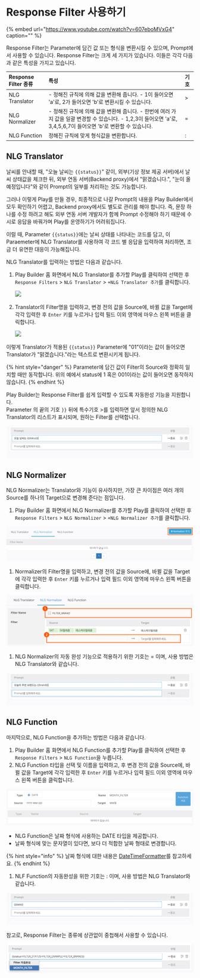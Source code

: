 # Response Filter 사용하기

{% embed url="https://www.youtube.com/watch?v=607eboMVxG4" caption="" %}

Response Filter는 Parameter에 담긴 값 또는 형식을 변환시킬 수 있으며, Prompt에서 사용할 수 있습니다. Response Filter는 크게 세 가지가 있습니다. 이들은 각각 다음과 같은 특성을 가지고 있습니다.

| Response Filter 종류 | 특성 | 기호 |
| :--- | :--- | :--- |
| NLG Translator | - 정해진 규칙에 의해 값을 변환해 줍니다. - 1이 들어오면 'a'로, 2가 들어오면 'b'로 변환시킬 수 있습니다. | &gt; |
| NLG Normalizer | - 정해진 규칙에 의해 값을 변환해 줍니다. - 한번에 여러 가지 값을 일괄 변경할 수 있습니다. - 1,2,3이 들어오면 'a'로, 3,4,5,6,7이 들어오면 'b'로 변환할 수 있습니다. | = |
| NLG Function | 정해진 규칙에 맞게 형식값을 변환합니다. | : |

## NLG Translator <a id="nlg-translator"></a>

날씨를 안내할 때, "오늘 날씨는 `{{status}}`" 같이, 외부\(기상 정보 제공 서버\)에서 날씨 상태값을 체크한 뒤, 외부 연동 서버\(Backend proxy\)에서 "맑겠습니다.", "눈이 올 예정입니다"와 같이 Prompt의 일부를 처리하는 것도 가능합니다.

그러나 이렇게 Play를 만들 경우, 최종적으로 나갈 Prompt의 내용을 Play Builder에서 모두 확인하기 어렵고, Backend proxy에서도 별도로 관리를 해야 합니다. 즉, 문장 하나를 수정 하려고 해도 외부 연동 서버 개발자가 함께 Prompt 수정해야 하기 때문에 수시로 응답을 바꿔가며 Play를 운영하기가 어려워집니다.

이럴 때, Parameter `{{status}}`에는 날씨 상태를 나타내는 코드를 담고, 이 Paraemeter에 NLG Translator를 사용하여 각 코드 별 응답을 입력하여 처리하면, 조금 더 유연한 대응이 가능해집니다.

NLG Translator를 입력하는 방법은 다음과 같습니다.

1. Play Builder 홈 화면에서 NLG Translator를 추가할 Play를 클릭하여 선택한 후 `Response Filters` &gt; `NLG Translator` &gt; `+NLG Translator 추가`를 클릭합니다.

   ![](https://github.com/nugudevelopers/document/tree/f980ab629285cf708979ffb3e188f19f95be87c6/.gitbook/assets/assets_ch3_324_c01%20%282%29.png)

2. Translator의 Filter명을 입력하고, 변경 전의 값을 Source에, 바뀔 값을 Target에 각각 입력한 후 `Enter` 키를 누르거나 입력 필드 이외 영역에 마우스 왼쪽 버튼을 클릭합니다.

   ![](https://github.com/nugudevelopers/document/tree/f980ab629285cf708979ffb3e188f19f95be87c6/.gitbook/assets/assets_ch3_324_c02%20%283%29.png)

이렇게 Translator가 적용된 `{{status}}` Parameter에 "01"이라는 값이 들어오면 Translator가 "맑겠습니다."라는 텍스트로 변환시키게 됩니다.

{% hint style="danger" %}
Parameter에 담긴 값이 Filter의 Source와 정확히 일치할 때만 동작합니다. 위의 예에서 status에 1 혹은 001이라는 값이 들어오면 동작하지 않습니다.
{% endhint %}

Play Builder는 Response Filter를 쉽게 입력할 수 있도록 자동완성 기능을 지원합니다.  
Parameter 의 끝의 기호 `}}` 뒤에 특수기호 &gt;를 입력하면 앞서 정의한 NLG Translator의 리스트가 표시되며, 원하는 Filter를 선택합니다.

![](../../.gitbook/assets/assets_ch3_323412_c01.gif)

## NLG Normalizer <a id="nlg-normalizer"></a>

NLG Normalizer는 Translator와 기능이 유사하지만, 가장 큰 차이점은 여러 개의 Source를 하나의 Target으로 변경해 준다는 점입니다.

1. Play Builder 홈 화면에서 NLG Normalizer를 추가할 Play를 클릭하여 선택한 후 `Response Filters` &gt; `NLG Normalizer` &gt; `+NLG Normalizer 추가`를 클릭합니다.

![](../../.gitbook/assets/assets_ch3_324_c04-1.png)

1. Normalizer의 Filter명을 입력하고, 변경 전의 값을 Source에, 바뀔 값을 Target에 각각 입력한 후 `Enter` 키를 누르거나 입력 필드 이외 영역에 마우스 왼쪽 버튼을 클릭합니다.

![](../../.gitbook/assets/assets_ch3_324_c05-1.png)

1. NLG Normalizer의 자동 완성 기능으로 적용하기 위한 기호는 = 이며, 사용 방법은 NLG Translator와 같습니다.

![](../../.gitbook/assets/assets_ch3_323412_c02.gif)

## NLG Function <a id="nlg-function"></a>

마지막으로, NLG Function을 추가하는 방법은 다음과 같습니다.

1. Play Builder 홈 화면에서 NLG Function를 추가할 Play를 클릭하여 선택한 후 `Response Filters` &gt; `NLG Function`을 누릅니다.
2. NLG Function 타입을 선택 및 이름을 입력하고, 후 변경 전의 값을 Source에, 바뀔 값을 Target에 각각 입력한 후 `Enter` 키를 누르거나 입력 필드 이외 영역에 마우스 왼쪽 버튼을 클릭합니다.

![](../../.gitbook/assets/assets_ch3_324_c08_2.png)

* NLG Function은 날짜 형식에 사용하는 DATE 타입을 제공합니다.
* 날짜 형식에 맞는 문자열이 있다면, 보다 더 적합한 날짜 형태로 변경합니다.  

{% hint style="info" %}
날짜 형식에 대한 내용은 [DateTimeFormatter](https://docs.oracle.com/javase/8/docs/api/java/time/format/DateTimeFormatter.html)를 참고하세요.
{% endhint %}

1. NLF Function의 자동완성을 위한 기호는 : 이며, 사용 방법은 NLG Translator와 같습니다.

![](../../.gitbook/assets/assets_ch3_323412_c03-1.gif)

참고로, Response Filter는 종류에 상관없이 중첩해서 사용할 수 있습니다.

![](../../.gitbook/assets/assets_ch3_324_c10.png)

